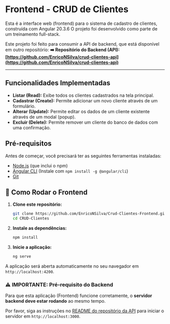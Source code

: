 # Frontend - CRUD de Clientes

Esta é a interface web (frontend) para o sistema de cadastro de clientes, construída com Angular 20.3.6 O projeto foi desenvolvido como parte de um treinamento full-stack.

Este projeto foi feito para consumir a API de backend, que está disponível em outro repositório:
**➡️ Repositório do Backend (API): [https://github.com/EnricoNSilva/crud-clientes-api](https://github.com/EnricoNSilva/crud-clientes-api)**

---

## Funcionalidades Implementadas

* **Listar (Read):** Exibe todos os clientes cadastrados na tela principal.
* **Cadastrar (Create):** Permite adicionar um novo cliente através de um formulário.
* **Alterar (Update):** Permite editar os dados de um cliente existente através de um modal (popup).
* **Excluir (Delete):** Permite remover um cliente do banco de dados com uma confirmação.

## Pré-requisitos

Antes de começar, você precisará ter as seguintes ferramentas instaladas:
* [Node.js](https://nodejs.org/) (que inclui o npm)
* [Angular CLI](https://angular.io/cli) (Instale com `npm install -g @angular/cli`)
* [Git](https://git-scm.com/)

## 🚀 Como Rodar o Frontend

1.  **Clone este repositório:**
    ```bash
    git clone https://github.com/EnricoNSilva/Crud-Clientes-Frontend.git
    cd CRUD-Clientes
    ```

2.  **Instale as dependências:**
    ```bash
    npm install
    ```

3.  **Inicie a aplicação:**
    ```bash
    ng serve
    ```

A aplicação será aberta automaticamente no seu navegador em `http://localhost:4200`.

### ⚠️ **IMPORTANTE: Pré-requisito do Backend**

Para que esta aplicação (Frontend) funcione corretamente, o **servidor backend deve estar rodando** ao mesmo tempo.

Por favor, siga as instruções no [README do repositório da API](https://github.com/EnricoNSilva/crud-clientes-api) para iniciar o servidor em `http://localhost:3000`.
